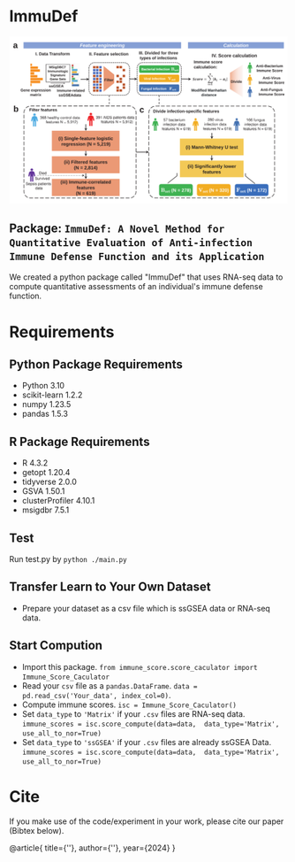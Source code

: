 # ImmuDef

![Workflow](./Fig_1.svg)

## Package: `ImmuDef: A Novel Method for Quantitative Evaluation of Anti-infection Immune Defense Function and its Application`

We created a python package called "ImmuDef" that uses RNA-seq data to compute quantitative assessments of an individual's immune defense function.

# Requirements
## Python Package Requirements
- Python 3.10
- scikit-learn 1.2.2
- numpy 1.23.5
- pandas 1.5.3
## R Package Requirements
- R 4.3.2
- getopt 1.20.4 
- tidyverse 2.0.0
- GSVA 1.50.1
- clusterProfiler 4.10.1
- msigdbr 7.5.1
  
## Test

Run test.py by `python ./main.py `

## Transfer Learn to Your Own Dataset

- Prepare your dataset as a csv file which is ssGSEA data or RNA-seq data.

## Start Compution
- Import this package.
  `from immune_score.score_caculator import Immune_Score_Caculator`
- Read your `csv` file as a `pandas.DataFrame`.
  `data = pd.read_csv('Your_data', index_col=0)`.
- Compute immune scores.
  `isc = Immune_Score_Caculator()`
- Set `data_type` to `'Matrix'` if your  `.csv` files are RNA-seq data.
  `immune_scores = isc.score_compute(data=data,  data_type='Matrix', use_all_to_nor=True)`
- Set `data_type` to `'ssGSEA'` if your `.csv` files are already ssGSEA Data.
  `immune_scores = isc.score_compute(data=data,  data_type='Matrix', use_all_to_nor=True)`

# Cite

If you make use of the code/experiment in your work, please cite our paper (Bibtex below).

@article{
title={''},
author={''},
year={2024}
}
